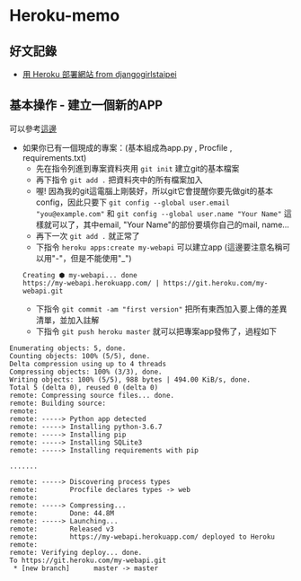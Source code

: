 # Heroku-memo

## 好文記錄

- [用 Heroku 部署網站 from djangogirlstaipei](http://djangogirlstaipei.herokuapp.com/tutorials/deploy-to-heroku/?os=windows)


## 基本操作 - 建立一個新的APP

可以參考[這邊](https://devcenter.heroku.com/articles/creating-apps)

- 如果你已有一個現成的專案：(基本組成為app.py , Procfile , requirements.txt)
  - 先在指令列進到專案資料夾用 `git init` 建立git的基本檔案
  - 再下指令 `git add .` 把資料夾中的所有檔案加入
  - 喔! 因為我的git這電腦上剛裝好，所以git它會提醒你要先做git的基本config，因此只要下
  `git config --global user.email "you@example.com"` 和 `git config --global user.name "Your Name"`
  這樣就可以了，其中email, "Your Name"的部份要填你自己的mail, name...
  - 再下一次 `git add .` 就正常了
  - 下指令 `heroku apps:create my-webapi` 可以建立app (這邊要注意名稱可以用"-"，但是不能使用"_")
  ```
  Creating ⬢ my-webapi... done
  https://my-webapi.herokuapp.com/ | https://git.heroku.com/my-webapi.git
  ```
  - 下指令 `git commit -am "first version"` 把所有東西加入要上傳的差異清單，並加入註解
  - 下指令 `git push heroku master` 就可以把專案app發佈了，過程如下
```
Enumerating objects: 5, done.
Counting objects: 100% (5/5), done.
Delta compression using up to 4 threads
Compressing objects: 100% (3/3), done.
Writing objects: 100% (5/5), 988 bytes | 494.00 KiB/s, done.
Total 5 (delta 0), reused 0 (delta 0)
remote: Compressing source files... done.
remote: Building source:
remote:
remote: -----> Python app detected
remote: -----> Installing python-3.6.7
remote: -----> Installing pip
remote: -----> Installing SQLite3
remote: -----> Installing requirements with pip

.......

remote: -----> Discovering process types
remote:        Procfile declares types -> web
remote:
remote: -----> Compressing...
remote:        Done: 44.8M
remote: -----> Launching...
remote:        Released v3
remote:        https://my-webapi.herokuapp.com/ deployed to Heroku
remote:
remote: Verifying deploy... done.
To https://git.heroku.com/my-webapi.git
 * [new branch]      master -> master
```

